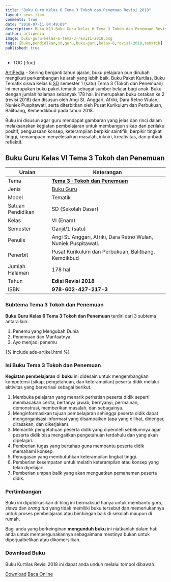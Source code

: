 ```yaml
---
title: "Buku Guru Kelas 6 Tema 3 Tokoh dan Penemuan Revisi 2018"
layout: news_item
comments: true
date: "2018-07-11 04:49:09"
description: Buku K13 Buku Guru kelas 6 Tema 3 Tokoh dan Penemuan Revisi 2018 merupakan buku paket tematik kurikulum 2013 revisi 2018 terdiri dari 3 subTema.
author: artipedia
image: buku-guru-kelas-6-tema-3-revisi-2018.png
tags: [buku,pendidikan,sd,guru,buku-guru,kelas-6,revisi-2018,tematik]
published: true
---
```

* TOC
{:toc}

<script type="application/ld+json">
{
  "@context":"http://schema.org",
  "@type":"Book",
  "name" : "{{ page.title }}",
  "author": {
    "@type":"Person",
    "name":"Angi St. Anggari, Afriki, Dara Retno Wulan, Nuniek Puspitawati"
  },
  "url" : "{{ site.url }}{{ page.url }}",
  "workExample" : [{
    "@type": "Book",
    "isbn": "978-602-427-217-3",
    "bookEdition": "Revisi 2018",
    "bookFormat": "http://schema.org/Hardcover",
    "potentialAction":{
    "@type":"ReadAction",
    "target":
      {
        "@type":"EntryPoint",
        "urlTemplate":"{{ site.url }}{{ page.url }}",
        "actionPlatform":[
          "http://schema.org/DesktopWebPlatform",
          "http://schema.org/IOSPlatform",
          "http://schema.org/AndroidPlatform"
        ]
      }
      }
    }
    ]
    }
 
</script>

[ArtiPedia](/ "ArtiPedia") - Seiring berganti tahun ajaran, buku pelajaran pun dirubah mengikuti perkembangan ke arah yang lebih baik. Buku Paket Kurtilas, Buku Tematik siswa Kelas 6 <abbr title="Sekolah Dasar">SD</abbr> semester 1 (satu) Tema 3 (Tokoh dan Penemuan) ini merupakan buku paket tematik sebagai sumber belajar bagi anak. Buku dengan jumlah halaman sebanyak 178 hal. ini merupakan buku cetakan ke 2 (revisi 2018) dan disusun oleh Angi St. Anggari, Afriki, Dara Retno Wulan, Nuniek Puspitawati, serta diterbitkan oleh Pusat Kurikulum dan Perbukuan, Balitbang, Kemendikbud pada tahun 2018. 

Buku ini disusun agar guru mendapat gambaran yang jelas dan rinci dalam melaksanakan kegiatan pembelajaran untuk membangun sikap dan perilaku positif, penguasaan konsep, keterampilan berpikir saintifik, berpikir tingkat tinggi, kemampuan menyelesaikan masalah, inkuiri, kreativitas, dan pribadi reflektif.

## Buku Guru Kelas VI Tema 3 Tokoh dan Penemuan

|Uraian|Keterangan|
| --- | --- |
|Tema|<a href="/buku/buku-guru-kelas-6-tema-3-tokoh-dan-penemuan-revisi-2018" title="Buku Guru Kelas 6 SD Tema 3 Tokoh dan Penemuan Revisi 2018"><strong>Tema 3 : Tokoh dan Penemuan </strong></a>|
|Jenis|<a href="/buku" title="Buku Guru" target="_blank">Buku Guru</a>|
|Model|Tematik|
|Satuan Pendidikan|SD (Sekolah Dasar)|
Kelas|VI (Enam)|
|Semester|Ganjil/1 (satu)|
Penulis|Angi St. Anggari, Afriki, Dara Retno Wulan, Nuniek Puspitawati.|
|Penerbit|Pusat Kurikulum dan Perbukuan, Balitbang, Kemdikbud|
|Jumlah Halaman|178 hal|
|Tahun|<strong>Edisi Revisi 2018</strong>|
|ISBN|<strong>978-602-427-217-3</strong>|

### Subtema Tema 3 Tokoh dan Penemuan
<strong>Buku Guru</strong> <strong>Kelas 6 Tema 3 Tokoh dan Penemuan</strong> terdiri dari 3 subtema antara lain: 
1. Penemu yang Mengubah Dunia
2. Penemuan dan Manfaatnya
3. Ayo menjadi penemu

{% include ads-artikel.html %}

### Isi Buku Tema 3 Tokoh dan Penemuan

<b>Kegiatan pembelajaran</b> di <b>buku</b> ini didesain untuk mengembangkan kompetensi (sikap, pengetahuan, dan keterampilan) peserta didik melalui aktivitas yang bervariasi sebagai berikut.
<ol><li>Membuka pelajaran yang menarik perhatian peserta didik seperti membacakan cerita, bertanya jawab, bernyanyi, permainan, demonstrasi, memberikan masalah, dan sebagainya.</li><li>Menginformasikan tujuan pembelajaran sehingga peserta didik dapat mengorganisasi informasi yang disampaikan (apa yang dilihat, didengar, dirasakan, dan dikerjakan).</li><li>Memantik pengetahuan peserta didik yang diperoleh sebelumnya agar peserta didik bisa mengaitkan pengetahuan terdahulu dan yang akan dipelajari.</li><li>Pemberian tugas yang bertahap guna membantu peserta didik memahami konsep.</li><li>Penugasan yang membutuhkan keterampilan tingkat tinggi.</li><li>Pemberian kesempatan untuk melatih keterampilan atau konsep yang telah dipelajari.</li><li>Pemberian umpan balik yang akan menguatkan pemahaman peserta didik.</li></ol>
  
### Pertimbangan
Buku ini dipublikasikan di blog ini bermaksud hanya untuk membantu _guru_, _siswa_ dan _orang tua_ yang tidak memiliki buku tersebut dan memerlukannya untuk proses pembelajaran atau bimbingan baik di sekolah maupun di rumah.

Bagi anda yang berkeinginan <b>mengunduh buku</b> ini niatkanlah dalam hati anda untuk mempergunakannya sebagaimana mestinya bukan untuk diperjualbelikan atau dikomersilkan.
  
### Download Buku
Buku Kurtilas Revisi 2018 ini dapat anda unduh melalui tombol dibawah:
<p class="center"><a class="button download" href="https://docs.google.com/uc?export=download&id=1gJXUvWgHvW7_M6vcf0j3l_G6RruukYp4" rel="nofollow" target="_blank" title="Download">Download</a>
<a class="button demo open-dialog" href="https://drive.google.com/file/d/1gJXUvWgHvW7_M6vcf0j3l_G6RruukYp4/preview" Title="Baca Online" rel="nofollow">Baca Online</a></p>

